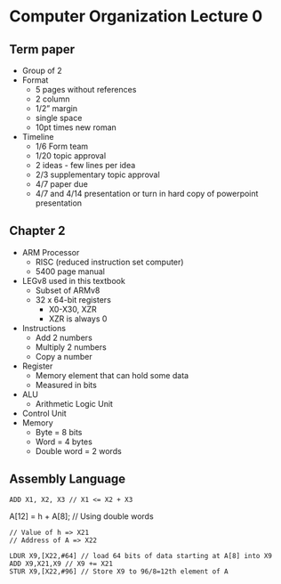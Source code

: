 # Computer Organization Lecture 0

## Term paper

- Group of 2
- Format
  - 5 pages without references
  - 2 column
  - 1/2” margin
  - single space
  - 10pt times new roman
- Timeline
  - 1/6 Form team
  - 1/20 topic approval
  - 2 ideas - few lines per idea
  - 2/3 supplementary topic approval
  - 4/7 paper due
  - 4/7 and 4/14 presentation or turn in hard copy of powerpoint presentation

## Chapter 2

- ARM Processor
  - RISC (reduced instruction set computer)
  - 5400 page manual
- LEGv8 used in this textbook
  - Subset of ARMv8
  - 32 x 64-bit registers
    - X0-X30, XZR
    - XZR is always 0
- Instructions
  - Add 2 numbers
  - Multiply 2 numbers
  - Copy a number
- Register
  - Memory element that can hold some data
  - Measured in bits
- ALU
  - Arithmetic Logic Unit
- Control Unit
- Memory
  - Byte = 8 bits
  - Word = 4 bytes
  - Double word = 2 words

## Assembly Language

```
ADD X1, X2, X3 // X1 <= X2 + X3
```

A[12] = h + A[8]; // Using double words

```
// Value of h => X21
// Address of A => X22

LDUR X9,[X22,#64] // load 64 bits of data starting at A[8] into X9
ADD X9,X21,X9 // X9 += X21
STUR X9,[X22,#96] // Store X9 to 96/8=12th element of A
```
